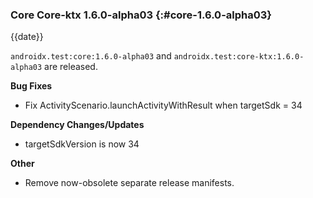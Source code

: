 ### Core Core-ktx 1.6.0-alpha03 {:#core-1.6.0-alpha03}

{{date}}

`androidx.test:core:1.6.0-alpha03` and `androidx.test:core-ktx:1.6.0-alpha03` are released.

**Bug Fixes**

* Fix ActivityScenario.launchActivityWithResult when targetSdk = 34

**Dependency Changes/Updates**

* targetSdkVersion is now 34

**Other**

* Remove now-obsolete separate release manifests.